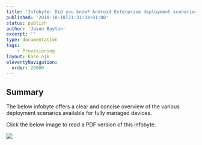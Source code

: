```yaml
---
title: 'Infobyte: Did you know? Android Enterprise deployment scenarios'
published: '2018-10-18T21:31:33+01:00'
status: publish
author: 'Jason Bayton'
excerpt: ''
type: documentation
tags: 
    - Provisioning
layout: base.njk
eleventyNavigation:
  order: 26000
---
```

Summary
-------

The below infobyte offers a clear and concise overview of the various deployment scenarios available for fully managed devices.

Click the below image to read a PDF version of this infobyte.

[![](https://cdn.bayton.org/uploads/2018/10/DYK03-mod.1.1.jpg)](https://cdn.bayton.org/download/doc/ae-general/infobytes/DYK03-mod.1.1.pdf)